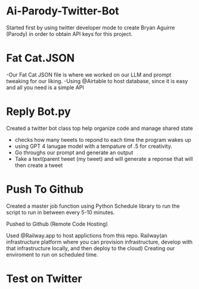 # Ai-Parody-Twitter-Bot


 Started first by using twitter developer mode to create Bryan Aguirre (Parody) in order to obtain API keys for this project.

 # Fat Cat.JSON
 
 -Our Fat Cat JSON file is where we worked on our LLM and prompt tweaking for our liking. 
 -Using @Airtable to host database, since it is easy and all you need is a simple API 

# Reply Bot.py
 Created a twitter bot class top help organize code and manage shared state
   - checks how many tweets to repond to each time the program wakes up
   - using GPT 4 lanugae model with a tempature of .5 for creativity.
   - Go throughs our prompt and generate an output
   - Take a text(parent tweet (my tweet) and will generate a reponse that will then create a tweet


# Push To Github
Created a master job function using Python Schedule library to run the script to run in between every 5-10 minutes. 

Pushed to Github (Remote Code Hosting)

Used @Railway.app to host applictions from this repo.
Railway(an infrastructure platform where you can provision infrastructure, develop with that infrastructure locally, and then deploy to the cloud)
Creating our enviroment to run on scheduled time.


# Test on Twitter 




 
